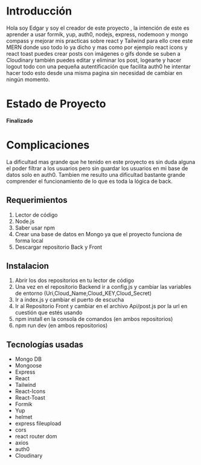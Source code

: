 # Introducción 
Hola soy Edgar y soy el creador de este proyecto , la intención de este es aprender a usar formik, yup, auth0, nodejs, express, nodemoon y mongo compass y mejorar mis practicas sobre react y Tailwind para ello cree este MERN donde uso todo lo ya dicho y mas como por ejemplo react icons y react toast puedes crear posts con imágenes o gifs donde se suben a Cloudinary también puedes editar y  eliminar los post, logearte y hacer logout todo con una pequeña autentificación que facilita auth0  he intentar hacer todo esto desde una misma pagina sin necesidad de cambiar  en ningún momento.

# Estado de Proyecto

**Finalizado**

# Complicaciones 
La dificultad mas grande que he tenido en este proyecto es sin duda alguna el poder filtrar a los usuarios pero sin guardar los usuarios en mi base de datos solo en auth0. 
Tambien me resulto una dificultad bastante grande comprender el funcionamiento de lo que es toda la lógica de back. 

## Requerimientos 
 1. Lector de código
 2. Node.js
 3. Saber usar npm 
 4. Crear una base de datos en Mongo ya que el proyecto funciona de forma local  
 5. Descargar repositorio Back y Front

## Instalacion
 1. Abrir los dos repositorios en tu lector de código
 2. Una vez en el repositorio Backend ir a config.js y cambiar las variables de entorno (Uri,Cloud_Name,Cloud_KEY,Cloud_Secret)
 3. Ir a index.js y cambiar el puerto de escucha 
 4. Ir al Repositorio Front y cambiar en el archivo Api/post.js por la url en cuestión que estés usando 
 5. npm install en la consola de comandos (en ambos repositorios) 
 6. npm run dev (en ambos repositorios)

## Tecnologías usadas 

 - Mongo DB
 - Mongoose 
 - Express 
 - React 
 - Tailwind 
 - React-Icons
 - React-Toast 
 - Formik 
 - Yup
 - helmet 
 - express fileupload
 - cors 
 - react router dom
 - axios
 - auth0 
 - Cloudinary

